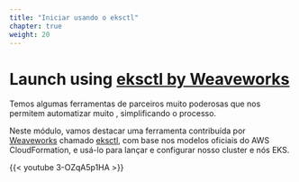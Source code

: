 ```yaml
---
title: "Iniciar usando o eksctl"
chapter: true
weight: 20
---
```


# Launch using [eksctl by Weaveworks](https://eksctl.io/)

Temos algumas ferramentas de parceiros muito poderosas que nos permitem automatizar muito
, simplificando o processo.

Neste módulo, vamos destacar uma ferramenta contribuída por [Weaveworks](https://weave.works)
chamado [eksctl](https://eksctl.io), com base nos modelos oficiais do AWS CloudFormation,
e usá-lo para lançar e configurar nosso cluster e nós EKS.

{{< youtube 3-OZqA5p1HA >}}
